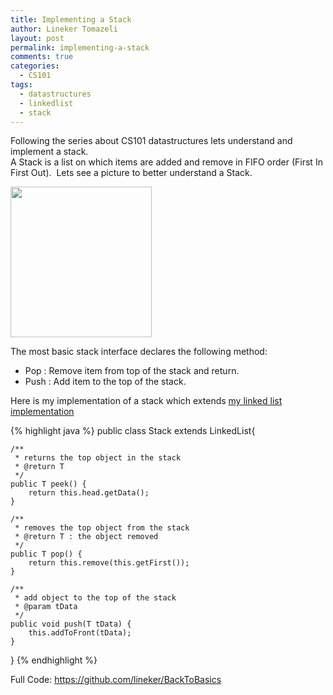 ```yaml
---
title: Implementing a Stack
author: Lineker Tomazeli
layout: post
permalink: implementing-a-stack
comments: true
categories:
  - CS101
tags:
  - datastructures
  - linkedlist
  - stack
---
```

Following the series about CS101 datastructures lets understand and implement a stack.  
A Stack is a list on which items are added and remove in FIFO order (First In First Out). &nbsp;Lets see a picture to better understand a Stack.

<img class="aligncenter" src="https://www.cs.auckland.ac.nz/software/AlgAnim/fig/stack.gif" alt="" width="226" height="241" />

The most basic stack interface declares the following method:

  * Pop : Remove item from top of the stack and return.
  * Push : Add item to the top of the stack.

Here is my implementation of a stack which extends [my linked list implementation][1]

{% highlight java %}
public class Stack<T> extends LinkedList<T>{

	/**
	 * returns the top object in the stack
	 * @return T
	 */
	public T peek() {
		return this.head.getData();
	}

	/**
	 * removes the top object from the stack
	 * @return T : the object removed
	 */
	public T pop() {
		return this.remove(this.getFirst());
	}

	/**
	 * add object to the top of the stack
	 * @param tData
	 */
	public void push(T tData) {
		this.addToFront(tData);
	}
}
{% endhighlight %}

Full Code: <a title="https://github.com/lineker/BackToBasics" href="https://github.com/lineker/BackToBasics" target="_blank">https://github.com/lineker/BackToBasics</a>

 [1]: http://tomazeli.net/implementing-a-linkedlist/ "Implementing a LinkedList"

